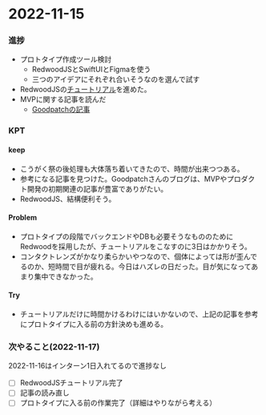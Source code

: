 # 2022-11-15

### 進捗
- プロトタイプ作成ツール検討
  - RedwoodJSとSwiftUIとFigmaを使う
  - 三つのアイデアにそれぞれ合いそうなのを選んで試す
- RedwoodJSの[チュートリアル](https://redwoodjs.com/docs/tutorial/foreword)を進めた。
- MVPに関する記事を読んだ
  - [Goodpatchの記事](https://goodpatch.com/blog/how-to-develop-mvp)

### KPT
#### keep
- こうがく祭の後処理も大体落ち着いてきたので、時間が出来つつある。
- 参考になる記事を見つけた。Goodpatchさんのブログは、MVPやプロダクト開発の初期関連の記事が豊富でありがたい。
- RedwoodJS、結構便利そう。

#### Problem
- プロトタイプの段階でバックエンドやDBも必要そうなもののためにRedwoodを採用したが、チュートリアルをこなすのに3日はかかりそう。
- コンタクトレンズがかなり柔らかいやつなので、個体によっては形が歪んでるのか、短時間で目が疲れる。今日はハズレの日だった。目が気になってあまり集中できなかった。

#### Try
- チュートリアルだけに時間かけるわけにはいかないので、上記の記事を参考にプロトタイプに入る前の方針決めも進める。

### 次やること(2022-11-17)
2022-11-16はインターン1日入れてるので進捗なし
- [ ] RedwoodJSチュートリアル完了
- [ ] 記事の読み直し
- [ ] プロトタイプに入る前の作業完了（詳細はやりながら考える）
